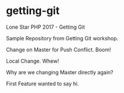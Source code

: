 # getting-git
Lone Star PHP 2017 - Getting Git

Sample Repository from Getting Git workshop.

Change on Master for Push Conflict. Boom!

Local Change. Whew!

Why are we changing Master directly again?

First Feature wanted to say hi.
